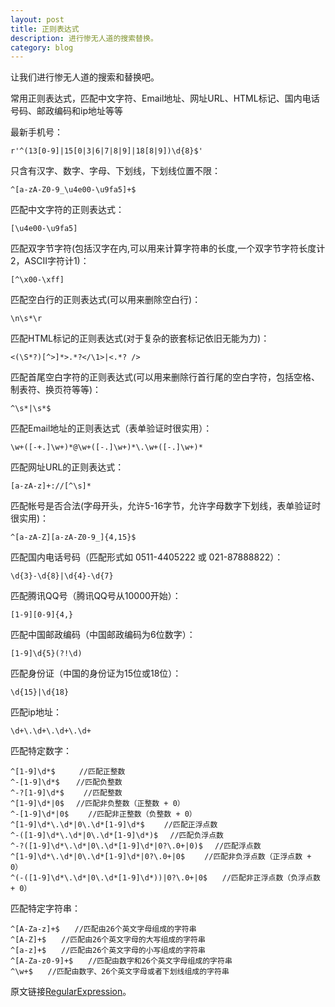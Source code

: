 ```yaml
---
layout: post
title: 正则表达式
description: 进行惨无人道的搜索替换。
category: blog
---
```



让我们进行惨无人道的搜索和替换吧。

常用正则表达式，匹配中文字符、Email地址、网址URL、HTML标记、国内电话号码、邮政编码和ip地址等等

最新手机号：
 
	r'^(13[0-9]|15[0|3|6|7|8|9]|18[8|9])\d{8}$'

只含有汉字、数字、字母、下划线，下划线位置不限：

	^[a-zA-Z0-9_\u4e00-\u9fa5]+$
 
匹配中文字符的正则表达式： 

	[\u4e00-\u9fa5]

 
匹配双字节字符(包括汉字在内,可以用来计算字符串的长度,一个双字节字符长度计2，ASCII字符计1)：

	[^\x00-\xff]

 
匹配空白行的正则表达式(可以用来删除空白行)：
	
	\n\s*\r
 
匹配HTML标记的正则表达式(对于复杂的嵌套标记依旧无能为力)：
	
	<(\S*?)[^>]*>.*?</\1>|<.*? />
 
匹配首尾空白字符的正则表达式(可以用来删除行首行尾的空白字符，包括空格、制表符、换页符等等)：
	
	^\s*|\s*$
 
匹配Email地址的正则表达式（表单验证时很实用）：

	\w+([-+.]\w+)*@\w+([-.]\w+)*\.\w+([-.]\w+)*
 
匹配网址URL的正则表达式：
	
	[a-zA-z]+://[^\s]*

 
匹配帐号是否合法(字母开头，允许5-16字节，允许字母数字下划线，表单验证时很实用)：
	
	^[a-zA-Z][a-zA-Z0-9_]{4,15}$
 
匹配国内电话号码（匹配形式如 0511-4405222 或 021-87888822）：

	\d{3}-\d{8}|\d{4}-\d{7}
 
匹配腾讯QQ号（腾讯QQ号从10000开始）：

	[1-9][0-9]{4,}
 
匹配中国邮政编码（中国邮政编码为6位数字）：

	[1-9]\d{5}(?!\d)
 
匹配身份证（中国的身份证为15位或18位）：
	
	\d{15}|\d{18}
 
匹配ip地址：
	
	\d+\.\d+\.\d+\.\d+

 
匹配特定数字：

	^[1-9]\d*$　 　 //匹配正整数
	^-[1-9]\d*$ 　 //匹配负整数
	^-?[1-9]\d*$　　 //匹配整数
	^[1-9]\d*|0$　 //匹配非负整数（正整数 + 0）
	^-[1-9]\d*|0$　　 //匹配非正整数（负整数 + 0）
	^[1-9]\d*\.\d*|0\.\d*[1-9]\d*$　　 //匹配正浮点数
	^-([1-9]\d*\.\d*|0\.\d*[1-9]\d*)$　 //匹配负浮点数
	^-?([1-9]\d*\.\d*|0\.\d*[1-9]\d*|0?\.0+|0)$　 //匹配浮点数
	^[1-9]\d*\.\d*|0\.\d*[1-9]\d*|0?\.0+|0$　　 //匹配非负浮点数（正浮点数 + 0）
	^(-([1-9]\d*\.\d*|0\.\d*[1-9]\d*))|0?\.0+|0$　　//匹配非正浮点数（负浮点数 + 0）

 
匹配特定字符串：

	^[A-Za-z]+$　　//匹配由26个英文字母组成的字符串
	^[A-Z]+$　　//匹配由26个英文字母的大写组成的字符串
	^[a-z]+$　　//匹配由26个英文字母的小写组成的字符串
	^[A-Za-z0-9]+$　　//匹配由数字和26个英文字母组成的字符串
	^\w+$　　//匹配由数字、26个英文字母或者下划线组成的字符串
	
原文链接[RegularExpression][RegularExpression]。

[RegularExpression]: http://www.cnblogs.com/yjhrem/articles/3406149.html/ "regx"

